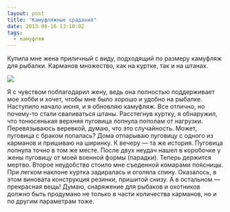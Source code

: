 ```yaml
---
layout: post
title: "Камуфляжные срадания"
date: 2013-08-16 13:10:02
tags:
  - камуфляж
---
```

Купила мне жена приличный с виду, подходящий по размеру камуфляж для
рыбалки. Карманов множество, как на куртке, так и на штанах.

![](http://fishingguru.ru/uploads/images/00/00/01/2013/08/16/e7c029.jpg)

Я с чувством поблагодарил жену, ведь она полностью поддерживает мое
хобби и хочет, чтобы мне было хорошо и удобно на рыбалке. Наступило
начало июня, и я обновляю камуфляж. Все отлично, но почему-то стали
сваливаться штаны. Расстегнув куртку, я обнаружил, что тонюсенькая
верхняя пуговица лопнула пополам от нагрузки. Перевязываюсь веревкой,
думаю, что это случайность. Может, пуговица с браком попалась? Дома
отпарываю пуговицу с одного из карманов и пришиваю на ширинку. К вечеру
— та же история. Пуговица лопнула точно в том же месте. После двух
неудач нашел в коробочке у жены пуговицу от моей военной формы
(парадки). Теперь держится мертво. Второе неудобство стоило мне
съеденной комарами поясницы. При легком наклоне куртка задиралась и
оголяла спину. Оказалось, в этом виновата конструкция резинки, пришитой
снизу. А в остальном — прекрасная вещь! Думаю, снаряжение для рыбаков и
охотников должно быть продумано не только в части количества карманов,
но и по другим параметрам тоже.
